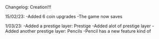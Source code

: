 Changelog:
Creation!!!

15/02/23:
-Added 6 coin upgrades
-The game now saves

1/03/23:
-Added a prestige layer: Prestige
-Added alot of prestige layer
-Added another prestige layer: Pencils
-Pencil has a new feature kind of
